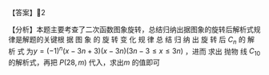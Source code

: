【答案】2

【分析】本题主要考查了二次函数图象旋转，总结归纳出据图象的旋转后解析式规律是解题的关键根 据 图 象 的 旋 转 变 化 规 律 总 结 归 纳 出 旋 转 后 $C _ { n }$ 的 解 析 式 为$y = \left( - 1 \right) ^ { n } \left( x - 3 n + 3 \right) \left( x - 3 n \right) \left( 3 n - 3 \leq x \leq 3 n \right)$ ，进而 求出 抛物 线 $C _ { 1 0 }$ 的解析式，再把 $P ( 2 8 , m )$ 代入，求出$m$ 的值即可
